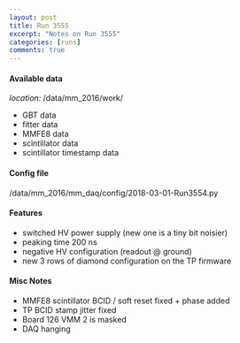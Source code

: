 ```yaml
---
layout: post
title: Run 3555
excerpt: "Notes on Run 3555"
categories: [runs]
comments: true
---
```


#### Available data

*location:* /data/mm_2016/work/

* GBT data
* fitter data
* MMFE8 data
* scintillator data
* scintillator timestamp data

#### Config file

/data/mm_2016/mm_daq/config/2018-03-01-Run3554.py

#### Features

* switched HV power supply (new one is a tiny bit noisier)
* peaking time 200 ns
* negative HV configuration (readout @ ground)
* new 3 rows of diamond configuration on the TP firmware

#### Misc Notes

* MMFE8 scintillator BCID / soft reset fixed + phase added
* TP BCID stamp jitter fixed
* Board 126 VMM 2 is masked
* DAQ hanging
